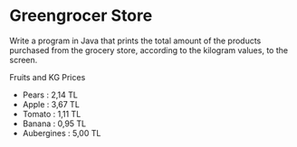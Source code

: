 # Greengrocer Store

Write a program in Java that prints the total amount of the products purchased from the grocery store, according to the kilogram values, to the screen.

Fruits and KG Prices
- Pears : 2,14 TL
- Apple : 3,67 TL
- Tomato : 1,11 TL
- Banana : 0,95 TL
- Aubergines : 5,00 TL